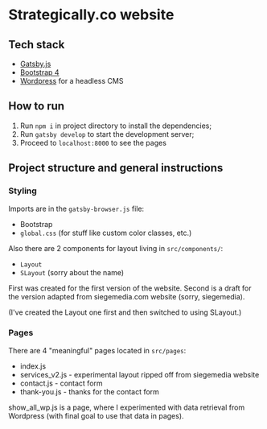 # Strategically.co website

## Tech stack

- [Gatsby.js](https://gatsbyjs.org)
- [Bootstrap 4](https://getbootstrap.com/)
- [Wordpress]() for a headless CMS

## How to run
1. Run `npm i` in project directory to install the dependencies;
2. Run `gatsby develop` to start the development server;
3. Proceed to `localhost:8000` to see the pages

## Project structure and general instructions

### Styling

Imports are in the `gatsby-browser.js` file:
- Bootstrap
- `global.css` (for stuff like custom color classes, etc.)

Also there are 2 components for layout living in `src/components/`:

- `Layout`
- `SLayout` (sorry about the name)

First was created for the first version of the website.
Second is a draft for the version adapted from siegemedia.com website (sorry, siegemedia).

(I've created the Layout one first and then switched to using SLayout.)

### Pages

There are 4 "meaningful" pages located in `src/pages`:

- index.js
- services_v2.js - experimental layout ripped off from siegemedia website
- contact.js - contact form
- thank-you.js - thanks for the contact form

show_all_wp.js is a page, where I experimented with data retrieval from Wordpress (with final goal to use that data in pages).
